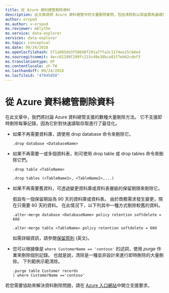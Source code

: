 ```yaml
---
title: 從 Azure 資料總管刪除資料
description: 此文章說明 Azure 資料總管中的大量刪除案例，包括清除和以保留期為基礎的刪除。
author: orspod
ms.author: v-orspod
ms.reviewer: mblythe
ms.service: data-explorer
services: data-explorer
ms.topic: conceptual
ms.date: 09/24/2018
ms.openlocfilehash: 571a005dd3f50690f291a7ffa3c1174ea15cb0ed
ms.sourcegitcommit: 4ecc62198f299fc215c49e38bca81f7eb62cdef3
ms.translationtype: HT
ms.contentlocale: zh-TW
ms.lasthandoff: 09/24/2018
ms.locfileid: "47045850"
---
```

# <a name="delete-data-from-azure-data-explorer"></a>從 Azure 資料總管刪除資料

在此文章中，我們將討論 Azure 資料總管支援的數種大量刪除方法。 它不支援即時刪除每筆記錄，因為它針對快速讀取存取進行了最佳化。

* 如果不再需要資料庫，請使用 drop database 命令來刪除它。

    ```Kusto
    .drop database <DatabaseName>
    ```

* 如果不再需要一或多個資料表，則可使用 drop table 或 drop tables 命令來刪除它們。

    ```Kusto
    .drop table <TableName>

    .drop tables (<TableName1>, <TableName2>,...)
    ```

* 如果不再需要舊資料，可透過變更資料庫或資料表層級的保留期限來刪除它。

    假設有一個保留期設為 90 天的資料庫或資料表。 由於商務需求發生變更，現在只需要 60 天的資料。 在此情況下，以下列其中一種方式刪除較舊的資料。

    ```Kusto
    .alter-merge database <DatabaseName> policy retention softdelete = 60d

    .alter-merge table <TableName> policy retention softdelete = 60d
    ```

    如需詳細資訊，請參閱[保留原則](https://docs.microsoft.com/azure/kusto/concepts/retentionpolicy) \(英文\)。

* 您可以根據像是 `where CustomerName == 'contoso'` 的述詞，使用 *purge* 作業來刪除個別記錄。 也就是說，清除是一種並非設計來進行即時刪除的大量刪除。 下列範例示範清除。

    ```Kusto
    .purge table Customer records
    | where CustomerName =='contoso'
    ```

若您需要協助來解決資料刪除問題，請在 [Azure 入口網站](https://portal.azure.com)中開立支援要求。